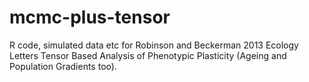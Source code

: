 mcmc-plus-tensor
================

R code, simulated data etc for Robinson and Beckerman 2013 Ecology Letters Tensor Based Analysis of Phenotypic Plasticity (Ageing and Population Gradients too).
